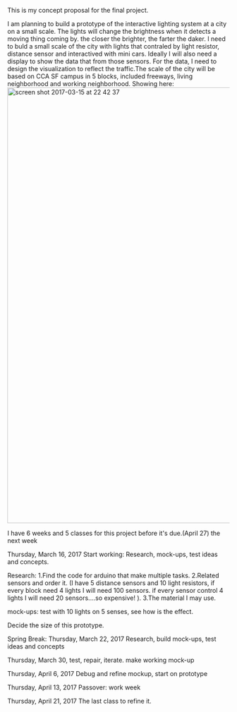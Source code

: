 This is my concept proposal for the final project.

I am planning to build a prototype of the interactive lighting system at a city on a small scale.
The lights will change the brightness when it detects a moving thing coming by. the closer the brighter, the farter the daker.
I need to buld a small scale of the city with lights that contraled by light resistor, distance sensor and interactived with mini cars.
Ideally I will also need a display to show the data that from those sensors. For the data, I need to design the visualization to reflect the traffic.The scale of the city will be based on CCA SF campus in 5 blocks, included freeways, living neighborhood and working neighborhood.
Showing here: 
   <img width="989" alt="screen shot 2017-03-15 at 22 42 37" src="https://cloud.githubusercontent.com/assets/22774491/23984408/a630db2a-09d6-11e7-9ff0-5139b348945b.png">


 I have 6 weeks and 5 classes for this project before it's due.(April 27)
 the next week 
 
 Thursday, March 16, 2017
 Start working: Research, mock-ups, test ideas and concepts.
 
Research:
 1.Find the code for arduino that make multiple tasks.
 2.Related sensors and order it.
 (I have 5 distance sensors and 10 light resistors, if every block need 4 lights I will need 100 sensors. if every sensor control 4 lights I will need 20 sensors....so expensive! ). 
 3.The material I may use.
 
 mock-ups:
 test with 10 lights on 5 senses, see how is the effect.
 
 Decide the size of this prototype. 
 
 Spring Break: Thursday, March 22, 2017
 Research, build mock-ups, test ideas and concepts
 
 Thursday, March 30, 
 test, repair, iterate. make working mock-up

 Thursday, April 6, 2017
 Debug and refine mockup, start on prototype
 
 Thursday, April 13, 2017 
 Passover: work week

 Thursday, April 21, 2017
 The last class to refine it.
